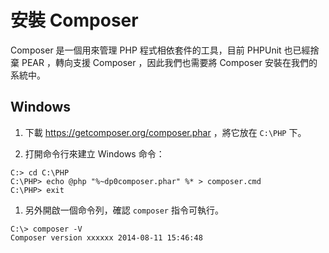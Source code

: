 # 安裝 Composer

Composer 是一個用來管理 PHP 程式相依套件的工具，目前 PHPUnit 也已經捨棄 PEAR ，轉向支援 Composer ，因此我們也需要將 Composer 安裝在我們的系統中。

## Windows

1. 下載 https://getcomposer.org/composer.phar ，將它放在 `C:\PHP` 下。

1. 打開命令行來建立 Windows 命令：

 ```
C:> cd C:\PHP
C:\PHP> echo @php "%~dp0composer.phar" %* > composer.cmd
C:\PHP> exit
 ```

1. 另外開啟一個命令列，確認 `composer` 指令可執行。

 ```
C:\> composer -V
Composer version xxxxxx 2014-08-11 15:46:48
 ```
